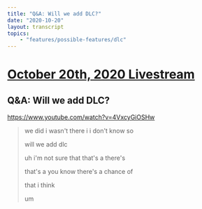 ```yaml
---
title: "Q&A: Will we add DLC?"
date: "2020-10-20"
layout: transcript
topics:
    - "features/possible-features/dlc"
---
```

# [October 20th, 2020 Livestream](../2020-10-20.md)
## Q&A: Will we add DLC?
https://www.youtube.com/watch?v=4VxcyGiOSHw
> we did i wasn't there i i don't know so
> 
> will we add dlc
> 
> uh i'm not sure that that's a there's
> 
> that's a you know there's a chance of
> 
> that i think
> 
> um
> 
